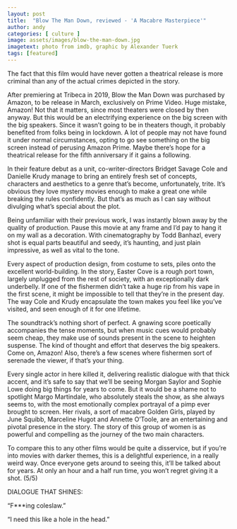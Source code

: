 ```yaml
---
layout: post
title:  "Blow The Man Down, reviewed - 'A Macabre Masterpiece'"
author: andy
categories: [ culture ]
image: assets/images/blow-the-man-down.jpg
imagetext: photo from imdb, graphic by Alexander Tuerk
tags: [featured]
---
```

The fact that this film would have never gotten a theatrical release is more criminal than any of the actual crimes depicted in the story. 

After premiering at Tribeca in 2019, Blow the Man Down was purchased by Amazon, to be release in March, exclusively on Prime Video. Huge mistake, Amazon! Not that it matters, since most theaters were closed by then anyway. But this would be an electrifying experience on the big screen with the big speakers. Since it wasn’t going to be in theaters though, it probably benefited from folks being in lockdown. A lot of people may not have found it under normal circumstances, opting to go see something on the big screen instead of perusing Amazon Prime. Maybe there’s hope for a theatrical release for the fifth anniversary if it gains a following. 

In their feature debut as a unit, co-writer-directors Bridget Savage Cole and Danielle Krudy manage to bring an entirely fresh set of concepts, characters and aesthetics to a genre that’s become, unfortunately, trite. It’s obvious they love mystery movies enough to make a great one while breaking the rules confidently. But that’s as much as I can say without divulging what’s special about the plot. 

Being unfamiliar with their previous work, I was instantly blown away by the quality of production. Pause this movie at any frame and I’d pay to hang it on my wall as a decoration. With cinematography by Todd Banhazl, every shot is equal parts beautiful and seedy, it’s haunting, and just plain impressive, as well as vital to the tone. 

Every aspect of production design, from costume to sets, piles onto the excellent world-building. In the story, Easter Cove is a rough port town, largely unplugged from the rest of society, with an exceptionally dark underbelly. If one of the fishermen didn’t take a huge rip from his vape in the first scene, it might be impossible to tell that they’re in the present day. The way Cole and Krudy encapsulate the town makes you feel like you’ve visited, and seen enough of it for one lifetime.

The soundtrack’s nothing short of perfect. A gnawing score poetically accompanies the tense moments, but when music cues would probably seem cheap, they make use of sounds present in the scene to heighten suspense. The kind of thought and effort that deserves the big speakers. Come on, Amazon! Also, there’s a few scenes where fishermen sort of serenade the viewer, if that’s your thing. 

Every single actor in here killed it, delivering realistic dialogue with that thick accent, and it’s safe to say that we’ll be seeing Morgan Saylor and Sophie Lowe doing big things for years to come. But it would be a shame not to spotlight Margo Martindale, who absolutely steals the show, as she always seems to, with the most emotionally complex portrayal of a pimp ever brought to screen. Her rivals, a sort of macabre Golden Girls, played by June Squibb, Marceline Hugot and Annette O’Toole, are an entertaining and pivotal presence in the story.    The story of this group of women is as powerful and compelling as the journey of the two main characters. 

To compare this to any other films would be quite a disservice, but if you’re into movies with darker themes, this is a delightful experience, in a really weird way. Once everyone gets around to seeing this, it’ll be talked about for years. At only an hour and a half run time, you won’t regret giving it a shot. (5/5)

DIALOGUE THAT SHINES:

“F***ing coleslaw.”

“I need this like a hole in the head.”
